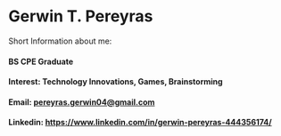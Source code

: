 # Gerwin T. Pereyras
Short Information about me:
#### BS CPE Graduate
#### Interest: Technology Innovations, Games, Brainstorming
#### Email: pereyras.gerwin04@gmail.com
#### Linkedin: https://www.linkedin.com/in/gerwin-pereyras-444356174/
